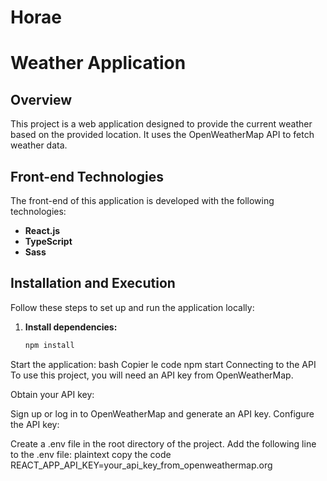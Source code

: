 # Horae

# Weather Application

## Overview

This project is a web application designed to provide the current weather based on the provided location. It uses the OpenWeatherMap API to fetch weather data.

## Front-end Technologies

The front-end of this application is developed with the following technologies:

- **React.js**
- **TypeScript**
- **Sass**

## Installation and Execution

Follow these steps to set up and run the application locally:

1. **Install dependencies:**
   ```bash
   npm install
Start the application:
bash
Copier le code
npm start
Connecting to the API
To use this project, you will need an API key from OpenWeatherMap.

Obtain your API key:

Sign up or log in to OpenWeatherMap and generate an API key.
Configure the API key:

Create a .env file in the root directory of the project.
Add the following line to the .env file:
plaintext
copy the code
REACT_APP_API_KEY=your_api_key_from_openweathermap.org
